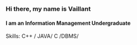  ### Hi there, my name is Vaillant
#### I am an Information Management Undergraduate

Skills: C++ / JAVA/  C /DBMS/ 






